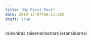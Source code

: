 ```yaml
---
title: "My First Post"
date: 2019-12-07T06:11:28Z
draft: true
---
```


raiesniras
raisenarisenars
ieransiearnsi
